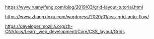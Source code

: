 https://www.ruanyifeng.com/blog/2019/03/grid-layout-tutorial.html

https://www.zhangxinxu.com/wordpress/2020/01/css-grid-auto-flow/

https://developer.mozilla.org/zh-CN/docs/Learn_web_development/Core/CSS_layout/Grids